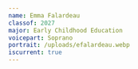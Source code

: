 ```yaml
---
name: Emma Falardeau
classof: 2027
major: Early Childhood Education
voicepart: Soprano
portrait: /uploads/efalardeau.webp
iscurrent: true
---
```


